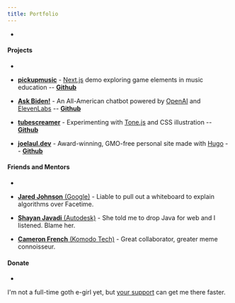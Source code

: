 ```yaml
---
title: Portfolio
---
```


-

#### Projects

-

- [**pickupmusic**](https://pickupmusic.onrender.com) - [Next.js](https://nextjs.org) demo exploring game elements in music education -- [**Github**](https://github.com/joelaul/pickupmusic)

- [**Ask Biden!**](https://askbiden.io) - An All-American chatbot powered by [OpenAI](https://openai.com) and [ElevenLabs](https://beta.elevenlabs.io) -- [**Github**](https://github.com/joelaul/ask-biden)

- [**tubescreamer**](https://vermillion-flan-876ced.netlify.app) - Experimenting with [Tone.js](https://tonejs.github.io) and CSS illustration -- [**Github**](https://github.com/joelaul/tubescreamer)

- [**joelaul.dev**](https://joelaul.dev) - Award-winning, GMO-free personal site made with [Hugo](https://gohugo.io) -- [**Github**](https://github.com/joelaul/joelaul.dev)

#### Friends and Mentors

-

- [**Jared Johnson** (Google)](https://jaredjohnson.dev) - Liable to pull out a whiteboard to explain algorithms over Facetime.

- [**Shayan Javadi** (Autodesk)](https://shayanjavadi.com) - She told me to drop Java for web and I listened. Blame her.

- [**Cameron French** (Komodo Tech)](https://www.linkedin.com/in/camfrench/) - Great collaborator, greater meme connoisseur.

#### Donate

-

I'm not a full-time goth e-girl yet, but [your support](https://paypal.me/joelaul) can get me there faster.
